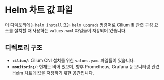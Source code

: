 # Helm 차트 값 파일

이 디렉토리에는 `helm install` 또는 `helm upgrade` 명령어로 Cilium 및 관련 구성 요소를 설치할 때 사용하는 `values.yaml` 파일들이 저장되어 있습니다.

## 디렉토리 구조

- **`cilium/`**: Cilium CNI 설치를 위한 `values.yaml` 파일들이 있습니다.
- **`monitoring/`**: 현재는 비어 있으며, 향후 Prometheus, Grafana 등 모니터링 관련 Helm 차트의 값을 저장하기 위한 공간입니다.